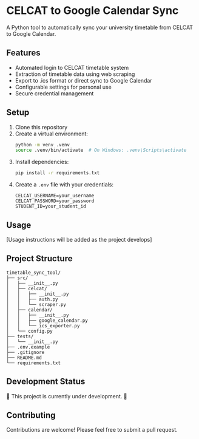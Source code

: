 # CELCAT to Google Calendar Sync

A Python tool to automatically sync your university timetable from CELCAT to Google Calendar.

## Features

- Automated login to CELCAT timetable system
- Extraction of timetable data using web scraping
- Export to .ics format or direct sync to Google Calendar
- Configurable settings for personal use
- Secure credential management

## Setup

1. Clone this repository
2. Create a virtual environment:
   ```bash
   python -m venv .venv
   source .venv/bin/activate  # On Windows: .venv\Scripts\activate
   ```
3. Install dependencies:
   ```bash
   pip install -r requirements.txt
   ```
4. Create a `.env` file with your credentials:
   ```
   CELCAT_USERNAME=your_username
   CELCAT_PASSWORD=your_password
   STUDENT_ID=your_student_id
   ```

## Usage

[Usage instructions will be added as the project develops]

## Project Structure

```
timetable_sync_tool/
├── src/
│   ├── __init__.py
│   ├── celcat/
│   │   ├── __init__.py
│   │   ├── auth.py
│   │   └── scraper.py
│   ├── calendar/
│   │   ├── __init__.py
│   │   ├── google_calendar.py
│   │   └── ics_exporter.py
│   └── config.py
├── tests/
│   └── __init__.py
├── .env.example
├── .gitignore
├── README.md
└── requirements.txt
```

## Development Status

🚧 This project is currently under development. 🚧

## Contributing

Contributions are welcome! Please feel free to submit a pull request.
